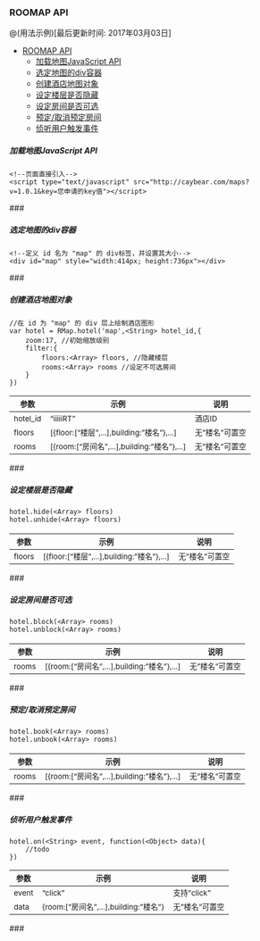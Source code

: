 <div class="markdown-body ng-scope" clip-copy-code="pre" ng-if="readme.previewed" cg-highlight="readme.preview"><h3 class="ng-scope"><a id="user-content-roomap-api" class="coding icon coding-anchor" href="/u/caybear/p/roomap/git#user-content-roomap-api" rel="nofollow noopener noreferrer"></a>ROOMAP API</h3> 
<p class="ng-scope">@(用法示例)[最后更新时间: 2017年03月03日]</p> 
<div class="markdown-toc ng-scope"> 
 <ul> 
  <li><a href="/u/caybear/p/roomap/git#user-content-roomap-api" id="markdown-toc-user-content-roomap-api" rel="nofollow noopener noreferrer">ROOMAP API</a> 
   <ul> 
    <li><a href="/u/caybear/p/roomap/git#user-content-jia-zai-di-tu-javascript-api" id="markdown-toc-user-content-jia-zai-di-tu-javascript-api" rel="nofollow noopener noreferrer">加载地图JavaScript API</a></li> 
    <li><a href="/u/caybear/p/roomap/git#user-content-xuan-ding-di-tu-de-divrong-qi" id="markdown-toc-user-content-xuan-ding-di-tu-de-divrong-qi" rel="nofollow noopener noreferrer">选定地图的div容器</a></li> 
    <li><a href="/u/caybear/p/roomap/git#user-content-chuang-jian-jiu-dian-di-tu-dui-xiang" id="markdown-toc-user-content-chuang-jian-jiu-dian-di-tu-dui-xiang" rel="nofollow noopener noreferrer">创建酒店地图对象</a></li> 
    <li><a href="/u/caybear/p/roomap/git#user-content-she-ding-lou-ceng-shi-fou-yin-cang" id="markdown-toc-user-content-she-ding-lou-ceng-shi-fou-yin-cang" rel="nofollow noopener noreferrer">设定楼层是否隐藏</a></li> 
    <li><a href="/u/caybear/p/roomap/git#user-content-she-ding-fang-jian-shi-fou-ke-xuan" id="markdown-toc-user-content-she-ding-fang-jian-shi-fou-ke-xuan" rel="nofollow noopener noreferrer">设定房间是否可选</a></li> 
    <li><a href="/u/caybear/p/roomap/git#user-content-yu-ding-qu-xiao-yu-ding-fang-jian" id="markdown-toc-user-content-yu-ding-qu-xiao-yu-ding-fang-jian" rel="nofollow noopener noreferrer">预定/取消预定房间</a></li> 
    <li><a href="/u/caybear/p/roomap/git#user-content-zhen-ting-yong-hu-hong-fa-shi-jian" id="markdown-toc-user-content-zhen-ting-yong-hu-hong-fa-shi-jian" rel="nofollow noopener noreferrer">侦听用户触发事件</a></li> 
   </ul> </li> 
 </ul> 
</div> 
<h5 class="ng-scope"><a id="user-content-jia-zai-di-tu-javascript-api" class="coding icon coding-anchor" href="/u/caybear/p/roomap/git#user-content-jia-zai-di-tu-javascript-api" rel="nofollow noopener noreferrer"></a>加载地图JavaScript API</h5> 
<div class="md-code" style="position: relative; min-height: 30px;"><pre class="ng-scope"><code class="hljs xml"><span class="hljs-comment">&lt;!--页面直接引入--&gt;</span>
<span class="hljs-tag">&lt;<span class="hljs-title">script</span> <span class="hljs-attribute">type</span>=<span class="hljs-value">"text/javascript"</span> <span class="hljs-attribute">src</span>=<span class="hljs-value">"http://caybear.com/maps?v=1.0.1&amp;key=您申请的key值"</span>&gt;</span><span class="undefined"></span><span class="hljs-tag">&lt;/<span class="hljs-title">script</span>&gt;</span> 
</code></pre><span class="copy-action" style="position: absolute; background: rgb(178, 177, 174); color: rgb(255, 255, 255); text-align: center; cursor: pointer; height: 30px; width: 30px; line-height: 30px; top: 0px; right: 0px; z-index: 999; display: none;"><i class="icon copy" style="margin-right: 0;"></i></span></div> 
<p class="ng-scope">###</p> 
<h5 class="ng-scope"><a id="user-content-xuan-ding-di-tu-de-divrong-qi" class="coding icon coding-anchor" href="/u/caybear/p/roomap/git#user-content-xuan-ding-di-tu-de-divrong-qi" rel="nofollow noopener noreferrer"></a>选定地图的div容器</h5> 
<div class="md-code" style="position: relative; min-height: 30px;"><pre class="ng-scope"><code class="hljs xml"><span class="hljs-comment">&lt;!--定义 id 名为 "map" 的 div标签，并设置其大小--&gt;</span>
<span class="hljs-tag">&lt;<span class="hljs-title">div</span> <span class="hljs-attribute">id</span>=<span class="hljs-value">"map"</span> <span class="hljs-attribute">style</span>=<span class="hljs-value">"width:414px; height:736px"</span>&gt;</span><span class="hljs-tag">&lt;/<span class="hljs-title">div</span>&gt;</span>
</code></pre><span class="copy-action" style="position: absolute; background: rgb(178, 177, 174); color: rgb(255, 255, 255); text-align: center; cursor: pointer; height: 30px; width: 30px; line-height: 30px; top: 0px; right: 0px; z-index: 999; display: none;"><i class="icon copy" style="margin-right: 0;"></i></span></div> 
<p class="ng-scope">###</p> 
<h5 class="ng-scope"><a id="user-content-chuang-jian-jiu-dian-di-tu-dui-xiang" class="coding icon coding-anchor" href="/u/caybear/p/roomap/git#user-content-chuang-jian-jiu-dian-di-tu-dui-xiang" rel="nofollow noopener noreferrer"></a>创建酒店地图对象</h5> 
<div class="md-code" style="position: relative; min-height: 30px;"><pre class="ng-scope"><code class="hljs typescript"><span class="hljs-comment">//在 id 为 "map" 的 div 层上绘制酒店图形</span>
<span class="hljs-keyword">var</span> hotel = RMap.hotel(<span class="hljs-string">'map'</span>,&lt;<span class="hljs-built_in">String</span>&gt; hotel_id,{
    zoom:<span class="hljs-number">17</span>, <span class="hljs-comment">//初始缩放级别</span>
    filter:{
        floors:&lt;<span class="hljs-built_in">Array</span>&gt; floors, <span class="hljs-comment">//隐藏楼层</span>
        rooms:&lt;<span class="hljs-built_in">Array</span>&gt; rooms <span class="hljs-comment">//设定不可选房间</span>
    }
})
</code></pre><span class="copy-action" style="position: absolute; background: rgb(178, 177, 174); color: rgb(255, 255, 255); text-align: center; cursor: pointer; height: 30px; width: 30px; line-height: 30px; top: 0px; right: 0px; z-index: 999; display: none;"><i class="icon copy" style="margin-right: 0;"></i></span></div> 
<table class="ng-scope">  
 <tbody><tr> 
  <th><small>参数</small></th> 
  <th><small>示例</small></th> 
  <th><small>说明</small></th> 
 </tr>  
 </tbody><tbody> 
  <tr> 
   <td><small>hotel_id</small></td> 
   <td><small>“iiiiiRT”</small></td> 
   <td><small>酒店ID</small></td> 
  </tr> 
  <tr> 
   <td><small>floors</small></td> 
   <td><small>[{floor:[“楼层”,...],building:”楼名”},...]</small></td> 
   <td><small>无”楼名”可置空</small></td> 
  </tr> 
  <tr> 
   <td><small>rooms</small></td> 
   <td><small>[{room:[“房间名”,...],building:”楼名”},...]</small></td> 
   <td><small>无”楼名”可置空</small></td> 
  </tr> 
 </tbody> 
</table> 
<p class="ng-scope">###</p> 
<h5 class="ng-scope"><a id="user-content-she-ding-lou-ceng-shi-fou-yin-cang" class="coding icon coding-anchor" href="/u/caybear/p/roomap/git#user-content-she-ding-lou-ceng-shi-fou-yin-cang" rel="nofollow noopener noreferrer"></a>设定楼层是否隐藏</h5> 
<div class="md-code" style="position: relative; min-height: 30px;"><pre class="ng-scope"><code class="hljs css"><span class="hljs-tag">hotel</span><span class="hljs-class">.hide</span>(&lt;<span class="hljs-tag">Array</span>&gt; <span class="hljs-tag">floors</span>)
<span class="hljs-tag">hotel</span><span class="hljs-class">.unhide</span>(&lt;<span class="hljs-tag">Array</span>&gt; <span class="hljs-tag">floors</span>)
</code></pre><span class="copy-action" style="position: absolute; background: rgb(178, 177, 174); color: rgb(255, 255, 255); text-align: center; cursor: pointer; height: 30px; width: 30px; line-height: 30px; top: 0px; right: 0px; display: none; z-index: 999;"><i class="icon copy" style="margin-right: 0;"></i></span></div> 
<table class="ng-scope">  
 <tbody><tr> 
  <th><small>参数</small></th> 
  <th><small>示例</small></th> 
  <th><small>说明</small></th> 
 </tr>  
 </tbody><tbody> 
  <tr> 
   <td><small>floors</small></td> 
   <td><small>[{floor:[“楼层”,...],building:”楼名”},...]</small></td> 
   <td><small>无”楼名”可置空</small></td> 
  </tr> 
 </tbody> 
</table> 
<p class="ng-scope">###</p> 
<h5 class="ng-scope"><a id="user-content-she-ding-fang-jian-shi-fou-ke-xuan" class="coding icon coding-anchor" href="/u/caybear/p/roomap/git#user-content-she-ding-fang-jian-shi-fou-ke-xuan" rel="nofollow noopener noreferrer"></a>设定房间是否可选</h5> 
<div class="md-code" style="position: relative; min-height: 30px;"><pre class="ng-scope"><code class="hljs css"><span class="hljs-tag">hotel</span><span class="hljs-class">.block</span>(&lt;<span class="hljs-tag">Array</span>&gt; <span class="hljs-tag">rooms</span>)
<span class="hljs-tag">hotel</span><span class="hljs-class">.unblock</span>(&lt;<span class="hljs-tag">Array</span>&gt; <span class="hljs-tag">rooms</span>)
</code></pre><span class="copy-action" style="position: absolute; background: rgb(178, 177, 174); color: rgb(255, 255, 255); text-align: center; cursor: pointer; height: 30px; width: 30px; line-height: 30px; top: 0px; right: 0px; display: none; z-index: 999;"><i class="icon copy" style="margin-right: 0;"></i></span></div> 
<table class="ng-scope">  
 <tbody><tr> 
  <th><small>参数</small></th> 
  <th><small>示例</small></th> 
  <th><small>说明</small></th> 
 </tr>  
 </tbody><tbody> 
  <tr> 
   <td><small>rooms</small></td> 
   <td><small>[{room:[“房间名”,...],building:”楼名”},...]</small></td> 
   <td><small>无”楼名”可置空</small></td> 
  </tr> 
 </tbody> 
</table> 
<p class="ng-scope">###</p> 
<h5 class="ng-scope"><a id="user-content-yu-ding-qu-xiao-yu-ding-fang-jian" class="coding icon coding-anchor" href="/u/caybear/p/roomap/git#user-content-yu-ding-qu-xiao-yu-ding-fang-jian" rel="nofollow noopener noreferrer"></a>预定/取消预定房间</h5> 
<div class="md-code" style="position: relative; min-height: 30px;"><pre class="ng-scope"><code class="hljs css"><span class="hljs-tag">hotel</span><span class="hljs-class">.book</span>(&lt;<span class="hljs-tag">Array</span>&gt; <span class="hljs-tag">rooms</span>)
<span class="hljs-tag">hotel</span><span class="hljs-class">.unbook</span>(&lt;<span class="hljs-tag">Array</span>&gt; <span class="hljs-tag">rooms</span>)
</code></pre><span class="copy-action" style="position: absolute; background: rgb(178, 177, 174); color: rgb(255, 255, 255); text-align: center; cursor: pointer; height: 30px; width: 30px; line-height: 30px; top: 0px; right: 0px; display: none; z-index: 999;"><i class="icon copy" style="margin-right: 0;"></i></span></div> 
<table class="ng-scope">  
 <tbody><tr> 
  <th><small>参数</small></th> 
  <th><small>示例</small></th> 
  <th><small>说明</small></th> 
 </tr>  
 </tbody><tbody> 
  <tr> 
   <td><small>rooms</small></td> 
   <td><small>[{room:[“房间名”,...],building:”楼名”},...]</small></td> 
   <td><small>无”楼名”可置空</small></td> 
  </tr> 
 </tbody> 
</table> 
<p class="ng-scope">###</p> 
<h5 class="ng-scope"><a id="user-content-zhen-ting-yong-hu-hong-fa-shi-jian" class="coding icon coding-anchor" href="/u/caybear/p/roomap/git#user-content-zhen-ting-yong-hu-hong-fa-shi-jian" rel="nofollow noopener noreferrer"></a>侦听用户触发事件</h5> 
<div class="md-code" style="position: relative; min-height: 30px;"><pre class="ng-scope"><code class="hljs actionscript">hotel.on(&lt;String&gt; event, <span class="hljs-function"><span class="hljs-keyword">function</span><span class="hljs-params">(&lt;Object&gt; data)</span></span>{
    <span class="hljs-comment">//todo</span>
})
</code></pre><span class="copy-action" style="position: absolute; background: rgb(178, 177, 174); color: rgb(255, 255, 255); text-align: center; cursor: pointer; height: 30px; width: 30px; line-height: 30px; top: 0px; right: 0px; display: none; z-index: 999;"><i class="icon copy" style="margin-right: 0;"></i></span></div> 
<table class="ng-scope">  
 <tbody><tr> 
  <th><small>参数</small></th> 
  <th><small>示例</small></th> 
  <th><small>说明</small></th> 
 </tr>  
 </tbody><tbody> 
  <tr> 
   <td><small>event</small></td> 
   <td><small>“click”</small></td> 
   <td><small>支持”click”</small></td> 
  </tr> 
  <tr> 
   <td><small>data</small></td> 
   <td><small>{room:[“房间名”,...],building:”楼名”}</small></td> 
   <td><small>无”楼名”可置空</small></td> 
  </tr> 
 </tbody> 
</table> 
<p class="ng-scope">###</p></div>
